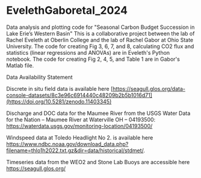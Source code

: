 # EvelethGaboretal_2024
Data analysis and plotting code for "Seasonal Carbon Budget Succession in Lake Erie’s Western Basin"
This is a collaborative project between the lab of Rachel Eveleth at Oberlin College and the lab of Rachel Gabor at Ohio State University.
The code for creating Fig 3, 6, 7, and 8, calculating CO2 flux and statistics (linear regressions and ANOVAs) are in Eveleth's Python notebook.
The code for creating Fig 2, 4, 5, and Table 1 are in Gabor's Matlab file.


Data Availability Statement

Discrete in situ field data is available here [https://seagull.glos.org/data-console-datasets/8c3e96c6914440c48209b2b5b1016d71](https://doi.org/10.5281/zenodo.11403345)

Discharge and DOC data for the Maumee River from the USGS Water Data for the Nation – Maumee River at Waterville OH – 04193500: https://waterdata.usgs.gov/monitoring-location/04193500/

Windspeed data at Toledo Headlight No 2. is available here https://www.ndbc.noaa.gov/download_data.php?filename=thlo1h2022.txt.gz&dir=data/historical/stdmet/. 

Timeseries data from the WEO2 and Stone Lab Buoys are accessible here https://seagull.glos.org/ 
